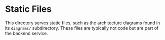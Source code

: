# Static Files

This directory serves static files, such as the architecture diagrams found in its `diagrams/` subdirectory. These files are typically not code but are part of the backend service. 